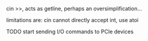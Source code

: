 cin >>, acts as getline, perhaps an oversimplification...

limitations are: cin cannot directly accept int, use atoi

TODO start sending I/O commands to PCIe devices
